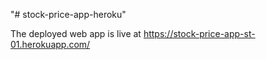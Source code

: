 "# stock-price-app-heroku" 

The deployed web app is live at https://stock-price-app-st-01.herokuapp.com/
